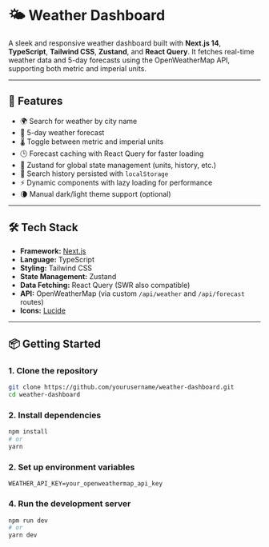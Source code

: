 # 🌤️ Weather Dashboard

A sleek and responsive weather dashboard built with **Next.js 14**, **TypeScript**, **Tailwind CSS**, **Zustand**, and **React Query**. It fetches real-time weather data and 5-day forecasts using the OpenWeatherMap API, supporting both metric and imperial units.

---

## 🚀 Features

- 🌍 Search for weather by city name  
- 📅 5-day weather forecast  
- 🌡️ Toggle between metric and imperial units  
- 🕒 Forecast caching with React Query for faster loading  
- 🧠 Zustand for global state management (units, history, etc.)  
- 💾 Search history persisted with `localStorage`  
- ⚡ Dynamic components with lazy loading for performance  
- 🌘 Manual dark/light theme support (optional)

---

## 🛠️ Tech Stack

- **Framework:** [Next.js](https://nextjs.org)  
- **Language:** TypeScript  
- **Styling:** Tailwind CSS  
- **State Management:** Zustand  
- **Data Fetching:** React Query (SWR also compatible)  
- **API:** OpenWeatherMap (via custom `/api/weather` and `/api/forecast` routes)  
- **Icons:** [Lucide](https://lucide.dev)

---

## 📦 Getting Started

### 1. Clone the repository

```bash
git clone https://github.com/yourusername/weather-dashboard.git
cd weather-dashboard
```

### 2. Install dependencies

```bash
npm install
# or
yarn
```

### 2. Set up environment variables

```end
WEATHER_API_KEY=your_openweathermap_api_key
```

### 4. Run the development server
```bash
npm run dev
# or
yarn dev
```

